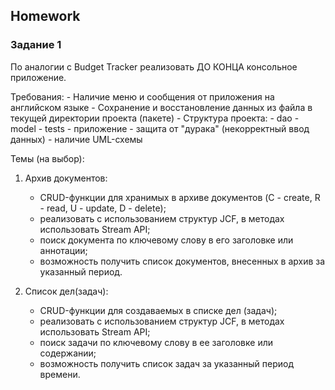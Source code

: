 ##  Homework

### Задание 1
По аналогии с Budget Tracker реализовать ДО КОНЦА консольное приложение.

Требования:
    - Наличие меню и сообщения от приложения на английском языке
    - Сохранение и восстановление данных из файла в текущей директории проекта (пакете)
    - Структура проекта:
        - dao
        - model
        - tests
        - приложение
    - защита от "дурака" (некорректный ввод данных)
    - наличие UML-схемы

Темы (на выбор):
1. Архив документов:
    - CRUD-функции для хранимых в архиве документов 
   (C - create, R - read, U - update, D - delete);
    - реализовать с использованием структур JCF, в методах использовать Stream API;
    - поиск документа по ключевому слову в его заголовке или аннотации;
    - возможность получить список документов, внесенных в архив за указанный период.

3. Список дел(задач):
    - CRUD-функции для создаваемых в списке дел (задач);
    - реализовать с использованием структур JCF, в методах использовать Stream API;
    - поиск задачи по ключевому слову в ее заголовке или содержании;
    - возможность получить список задач за указанный период времени.



